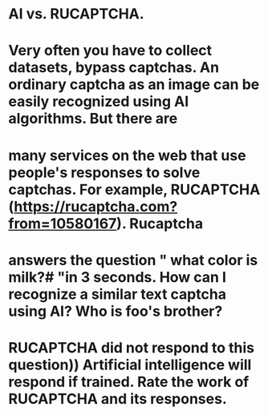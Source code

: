 # AI vs. RUCAPTCHA. 

# Very often you have to collect datasets, bypass captchas. An ordinary captcha as an image can be easily recognized using AI algorithms. But there are  
# many services on the web that use people's responses to solve captchas. For example, RUCAPTCHA (https://rucaptcha.com?from=10580167). Rucaptcha 
# answers the question " what color is milk?# "in 3 seconds. How can I recognize a similar text captcha using AI? Who is foo's brother? 
# RUCAPTCHA did not respond to this question)) Artificial intelligence will respond if trained. Rate the work of RUCAPTCHA and its responses. 
